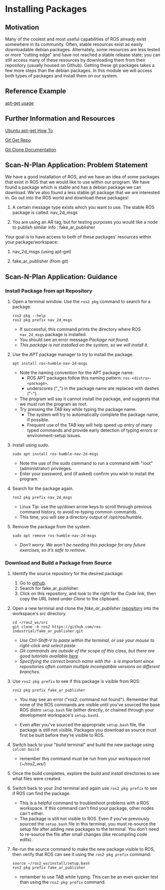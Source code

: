 # Installing Packages

## Motivation
Many of the coolest and most useful capabilities of ROS already exist somewhere in its community. Often, stable resources exist as easily downloadable debian packages. Alternately, some resources are less tested or more "cutting edge" and have not reached a stable release state; you can still access many of these resources by downloading them from their repository (usually housed on Github). Getting these git packages takes a few more steps than the debian packages. In this module we will access both types of packages and install them on our system.

## Reference Example
[apt-get usage](http://www.tecmint.com/useful-basic-commands-of-apt-get-and-apt-cache-for-package-management/)

## Further Information and Resources
[Ubuntu apt-get How To](https://help.ubuntu.com/community/AptGet/Howto)

[Git Get Repo](https://git-scm.com/book/en/v2/Git-Basics-Getting-a-Git-Repository)

[Git Clone Documentation](https://git-scm.com/docs/git-clone)

## Scan-N-Plan Application: Problem Statement
We have a good installation of ROS, and we have an idea of some packages that exist in ROS that we would like to use within our program. We have found a package which is stable and has a debian package we can download. We've also found a less stable git package that we are interested in. Go out into the ROS world and download these packages!

1. A certain message type exists which you want to use. The stable ROS package is called: nav_2d_msgs

1. You are using an AR tag, but for testing purposes you would like a node to publish similar info : fake_ar_publisher

Your goal is to have access to both of these packages' resources within your package/workspace:

1. nav_2d_msgs (using apt-get)

1. fake_ar_publisher (from git)

## Scan-N-Plan Application: Guidance

### Install Package from apt Repository

1. Open a terminal window. Use the `ros2 pkg` command to search for a package.

   ```
   ros2 pkg --help
   ros2 pkg prefix nav_2d_msgs
   ```

   * If successful, this command prints the directory where ROS `nav_2d_msgs` package is installed.
   * You should see an error message *Package not found*.
   * _This package is not installed on the system, so we will install it._


1. Use the _APT_ package manager to try to install the package.

   ```
   apt install ros-humble-nav-2d-msgs
   ```

   * Note the naming convention for the APT package name:
     * ROS APT packages follow this naming pattern: `ros-<distro>-<package>`.
     * underscores ("_") in the package name are replaced with dashes ("-").
   * The program will say it cannot install the package, and suggests that we must run the program as root.
   * Try pressing the _TAB_ key while typing the package name.
     * The system will try to automatically complete the package name, if possible.
     * Frequent use of the TAB key will help speed up entry of many typed commands and provide early detection of typing errors or environment-setup issues.


1. Install using _sudo_.

   ```
   sudo apt install ros-humble-nav-2d-msgs
   ```

   * Note the use of the _sudo_ command to run a command with "root" (administrator) privileges.
   * Enter your password, and (if asked) confirm you wish to install the program.


1. Search for the package again.

   ```
   ros2 pkg prefix nav_2d_msgs
   ```

   * Linux Tip: use the up/down arrow keys to scroll through previous command history, to avoid re-typing common commands.
   * This time, you will see a directory output of _/opt/ros/humble_.


1. Remove the package from the system.

   ```
   sudo apt remove ros-humble-nav-2d-msgs
   ```

   * _Don't worry. We won't be needing this package for any future exercises, so it's safe to remove._


### Download and Build a Package from Source

1. Identify the source repository for the desired package:
   1. Go to [github](http://github.com/search).
   1. Search for fake_ar_publisher.
   1. Click on this repository, and look to the right for the _Code_ link, then copy the URL listed under _Clone_ to the clipboard.

1. Open a new terminal and clone the _fake_ar_publisher_ [repository](https://github.com/ros-industrial/fake_ar_publisher.git) into the workspace's _src_ directory.

   ```
   cd ~/ros2_ws/src
   git clone -b ros2 https://github.com/ros-industrial/fake_ar_publisher.git
   ```

   * _Use Ctrl-Shift-V to paste within the terminal, or use your mouse to right-click and select paste_
   * _Git commands are outside of the scope of this class, but there are good tutorials available [here](https://help.github.com/articles/git-and-github-learning-resources/)_
   * _Specifying the correct branch name with the `-b` is important since repositories often contain multiple incompatible versions on different branches_.

1. Use `ros2 pkg prefix` to see if this package is visible from ROS:

   ```
   ros2 pkg prefix fake_ar_publisher
   ```
   
   * You may see an error ("ros2: command not found").  Remember that none of the ROS commands are visible until you've sourced the base ROS distro `setup.bash` file (either directly, or chained through your development workspace's `setup.bash`).
   
   * Even after you've sourced the appropriate `setup.bash` file, the package is still not visible.  Packages you download as source must first be built before they're visible to ROS.

1. Switch back to your "build terminal" and build the new package using `colcon build`

   * remember this command must be run from your workspace root (_~/ros2_ws/_)

1. Once the build completes, explore the _build_ and _install_ directories to see what files were created.

1. Switch back to your 2nd terminal and again use `ros2 pkg prefix` to see if ROS can find the package.

   * This is a helpful command to troubleshoot problems with a ROS workspace.  If this command can't find your package, other nodes can't either.
   * The package is still not visible to ROS.  Even if you've previously sourced the `setup.bash` file in this terminal, you must re-source the setup file after adding new packages to the terminal.  You don't need to re-source the file after small changes (like recompiling code edits).

1. Re-run the source command to make the new package visible to ROS, then verify that ROS can see it using the `ros2 pkg prefix` command:

   ```
   source ~/ros2_ws/install/setup.bash
   ros2 pkg prefix fake_ar_publisher
   ```
   
   * remember to use TAB while typing.  This can be an even quicker test than using the `ros2 pkg prefix` command.

